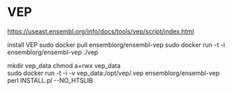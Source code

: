 # VEP
https://useast.ensembl.org/info/docs/tools/vep/script/index.html

install VEP
sudo docker pull ensemblorg/ensembl-vep
sudo docker run -t -i ensemblorg/ensembl-vep ./vep

mkdir vep_data
chmod a+rwx vep_data    
sudo docker run -t -i -v vep_data:/opt/vep/.vep ensemblorg/ensembl-vep perl INSTALL.pl --NO_HTSLIB
